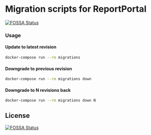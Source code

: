 # Migration scripts for ReportPortal
[![FOSSA Status](https://app.fossa.io/api/projects/git%2Bgithub.com%2FHardNorth%2Fmigrations.svg?type=shield)](https://app.fossa.io/projects/git%2Bgithub.com%2FHardNorth%2Fmigrations?ref=badge_shield)


### Usage

#### Update to latest revision
```sh
docker-compose run --rm migrations
```

#### Downgrade to previous revision
```sh
docker-compose run --rm migrations down
```

#### Downgrade to N revisions back
```sh
docker-compose run --rm migrations down N
```


## License
[![FOSSA Status](https://app.fossa.io/api/projects/git%2Bgithub.com%2FHardNorth%2Fmigrations.svg?type=large)](https://app.fossa.io/projects/git%2Bgithub.com%2FHardNorth%2Fmigrations?ref=badge_large)